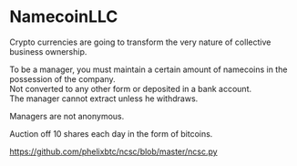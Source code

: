 NamecoinLLC
===========

Crypto currencies are going to transform the very nature of collective business ownership.


To be a manager, you must maintain a certain amount of namecoins in the possession of the company.  
Not converted to any other form or deposited in a bank account.  
The manager cannot extract unless he withdraws.

Managers are not anonymous.

Auction off 10 shares each day in the form of bitcoins.  

https://github.com/phelixbtc/ncsc/blob/master/ncsc.py

